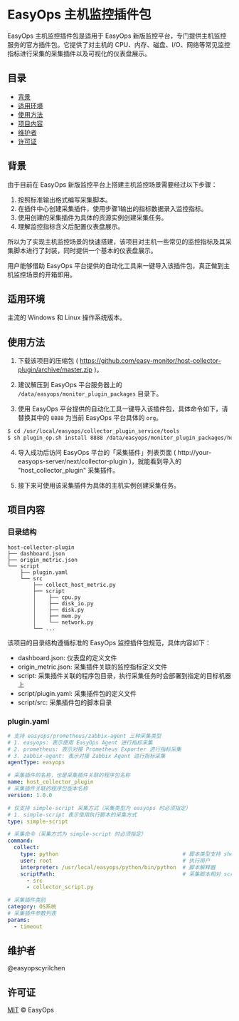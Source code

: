 # EasyOps 主机监控插件包

EasyOps 主机监控插件包是适用于 EasyOps 新版监控平台，专门提供主机监控服务的官方插件包。它提供了对主机的 CPU、内存、磁盘、I/O、网络等常见监控指标进行采集的采集插件以及可视化的仪表盘展示。

## 目录

- [背景](#背景)
- [适用环境](#适用环境)
- [使用方法](#使用方法)
- [项目内容](#项目内容)
- [维护者](#维护者)
- [许可证](#许可证)

## 背景

由于目前在 EasyOps 新版监控平台上搭建主机监控场景需要经过以下步骤：

1. 按照标准输出格式编写采集脚本。
2. 在插件中心创建采集插件，使用步骤1输出的指标数据录入监控指标。
3. 使用创建的采集插件为具体的资源实例创建采集任务。
4. 理解监控指标含义后配置仪表盘展示。

所以为了实现主机监控场景的快速搭建，该项目对主机一些常见的监控指标及其采集脚本进行了封装，同时提供一个基本的仪表盘展示。

用户能够借助 EasyOps 平台提供的自动化工具来一键导入该插件包，真正做到主机监控场景的开箱即用。
 
## 适用环境

主流的 Windows 和 Linux 操作系统版本。

## 使用方法

1. 下载该项目的压缩包 ( https://github.com/easy-monitor/host-collector-plugin/archive/master.zip )。

2. 建议解压到 EasyOps 平台服务器上的 `/data/easyops/monitor_plugin_packages` 目录下。

3. 使用 EasyOps 平台提供的自动化工具一键导入该插件包，具体命令如下，请替换其中的 `8888` 为当前 EasyOps 平台具体的 `org`。

```sh
$ cd /usr/local/easyops/collector_plugin_service/tools
$ sh plugin_op.sh install 8888 /data/easyops/monitor_plugin_packages/host-collector-plugin
```

4. 导入成功后访问 EasyOps 平台的「采集插件」列表页面 ( http://your-easyops-server/next/collector-plugin )，就能看到导入的 "host_collector_plugin" 采集插件。

5. 接下来可使用该采集插件为具体的主机实例创建采集任务。

## 项目内容

### 目录结构

```
host-collector-plugin
├── dashboard.json
├── origin_metric.json
└── script
    ├── plugin.yaml
    └── src
        ├── collect_host_metric.py
        ├── script
        │    ├── cpu.py
        │    ├── disk_io.py
        │    ├── disk.py
        │    ├── mem.py
        │    └── network.py
        └── ...
```

该项目的目录结构遵循标准的 EasyOps 监控插件包规范，具体内容如下：

- dashboard.json: 仪表盘的定义文件
- origin_metric.json: 采集插件关联的监控指标定义文件
- script: 采集插件关联的程序包目录，执行采集任务时会部署到指定的目标机器上
- script/plugin.yaml: 采集插件包的定义文件
- script/src: 采集插件包的脚本目录

### plugin.yaml

```yaml
# 支持 easyops/prometheus/zabbix-agent 三种采集类型
# 1. easyops: 表示使用 EasyOps Agent 进行指标采集
# 2. prometheus: 表示对接 Prometheus Exporter 进行指标采集
# 3. zabbix-agent: 表示对接 Zabbix Agent 进行指标采集
agentType: easyops

# 采集插件的名称，也是采集插件关联的程序包名称
name: host_collector_plugin
# 采集插件关联的程序包版本名称
version: 1.0.0

# 仅支持 simple-script 采集方式（采集类型为 easyops 时必须指定）
# 1. simple-script 表示使用执行脚本的采集方式
type: simple-script

# 采集命令（采集方式为 simple-script 时必须指定）
command:
  collect:
    type: python                                       # 脚本类型支持 shell/python/powershell
    user: root                                         # 执行用户
    interpreter: /usr/local/easyops/python/bin/python  # 脚本解释器
    scriptPath:                                        # 采集脚本相对 script 目录的路径分割后的数组, 例如：collector_script.py 的相对路径会被分割为 [src, collector_script.py]
      - src
      - collector_script.py

# 采集插件类别 
category: OS系统
# 采集插件参数列表
params:
  - timeout
```

## 维护者

@easyopscyrilchen

## 许可证

[MIT](#许可证) © EasyOps
